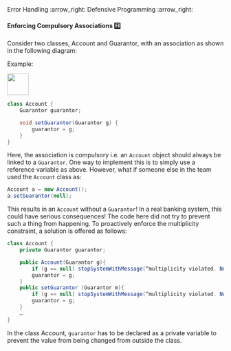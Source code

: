 <link rel="stylesheet" href="{{baseUrl}}/css/textbook.css">

<div class="website-content">

<div id="path">Error Handling :arrow_right: Defensive Programming :arrow_right:</div>

<div id="title">

#### Enforcing Compulsory Associations :two:

</div>

<div id="body">

Consider two classes, Account and Guarantor, with an association as shown in the following diagram:

<tip-box>

Example:

<img src="{{baseUrl}}/errorHandling/defensiveProgramming/compulsoryAssociations/images/accountGuarantor.png" height="50" />
<p/>

```java
class Account {
    Guarantor guarantor;

    void setGuarantor(Guarantor g) {
        guarantor = g;
    }
}
```

Here, the association is compulsory i.e. an `Account` object should always be linked to a `Guarantor`. One way to implement this is to simply use a reference variable as above. However, what if someone else in the team used the `Account` class as:

```java
Account a = new Account();
a.setGuarantor(null);
```

This results in an `Account` without a `Guarantor`! In a real banking system, this could have serious consequences! The code here did not try to prevent such a thing from happening. To proactively enforce the multiplicity constraint, a solution is offered as follows:

```java
class Account {
    private Guarantor guarantor;

    public Account(Guarantor g){
        if (g == null) stopSystemWithMessage(“multiplicity violated. Null Guarantor ”);
        guarantor = g;
    }
    public setGuarantor (Guarantor m){
        if (g == null) stopSystemWithMessage(“multiplicity violated. Null Guarantor”);
        guarantor = g;
    }
    …
}
```

In the class Account, `guarantor` has to be declared as a private variable to prevent the value from being changed from outside the class.

</tip-box>

</div>

<div id="extras">

<include src="exercises.md" />

</div>

</div>
